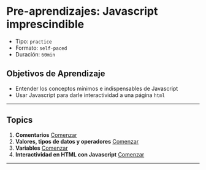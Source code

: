 # Pre-aprendizajes: Javascript imprescindible

- Tipo: `practice`
- Formato: `self-paced`
- Duración: `60min`

## Objetivos de Aprendizaje

- Entender los conceptos mínimos e indispensables de Javascript
- Usar Javascript para darle interactividad a una página `html`

***

## Topics

1. **Comentarios**
   [Comenzar](https://lab.cs50.io/merunga/admission-curriculum/rediseno-prework-fe/admission/03-prework/06-js-basics/sandbox/01-comments/)
2. **Valores, tipos de datos y operadores**
   [Comenzar](https://lab.cs50.io/merunga/admission-curriculum/rediseno-prework-fe/admission/03-prework/06-js-basics/sandbox/02-values-data-types-and-operators/)
3. **Variables**
   [Comenzar](https://lab.cs50.io/merunga/admission-curriculum/rediseno-prework-fe/admission/03-prework/06-js-basics/sandbox/03-variables/)
4. **Interactividad en HTML con Javascript**
  [Comenzar](https://lab.cs50.io/merunga/admission-curriculum/rediseno-prework-fe/admission/03-prework/06-js-basics/sandbox/04-dom-api-basics/)

***
